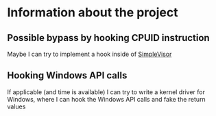 # Information about the project

## Possible bypass by hooking CPUID instruction

Maybe I can try to implement a hook inside of [SimpleVisor](https://github.com/ionescu007/SimpleVisor)

## Hooking Windows API calls

If applicable (and time is available) I can try to write a kernel driver for Windows, where I can hook the Windows API calls and fake the return values
